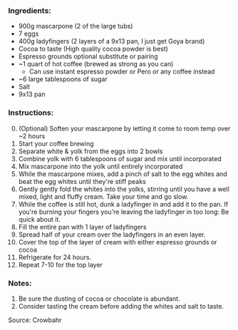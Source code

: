 ### Ingredients:
- 900g mascarpone (2 of the large tubs)
- 7 eggs
- 400g ladyfingers (2 layers of a 9x13 pan, I just get Goya brand)
- Cocoa to taste (High quality cocoa powder is best)
- Espresso grounds optional substitute or pairing
- ~1 quart of hot coffee (brewed as strong as you can)
  - Can use instant espresso powder or Pero or any coffee instead
- ~6 large tablespoons of sugar
- Salt
- 9x13 pan

### Instructions:
0. (Optional) Soften your mascarpone by letting it come to room temp over ~2 hours
1. Start your coffee brewing
2. Separate white & yolk from the eggs into 2 bowls
3. Combine yolk with 6  tablespoons of sugar and mix until incorporated
4. Mix mascarpone into the yolk until entirely incorporated
5. While the mascarpone mixes, add a pinch of salt to the egg whites and beat the egg whites until they're stiff peaks
6. Gently gently fold the whites into the yolks, stirring until you have a well mixed, light and fluffy cream. Take your time and go slow.
7. While the coffee is still hot, dunk a ladyfinger in and add it to the pan. If you're burning your fingers you're leaving the ladyfinger in too long: Be quick about it.
8. Fill the entire pan with 1 layer of ladyfingers
9. Spread half of your cream over the ladyfingers in an even layer.
10. Cover the top of the layer of cream with either espresso grounds or cocoa
11. Refrigerate for 24 hours.
12. Repeat 7-10 for the top layer

### Notes:
1. Be sure the dusting of cocoa or chocolate is abundant.
1. Consider tasting the cream before adding the whites and salt to taste.

Source: Crowbahr